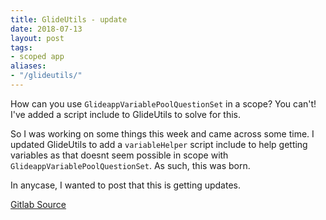 ```yaml
---
title: GlideUtils - update
date: 2018-07-13
layout: post
tags:
- scoped app
aliases:
- "/glideutils/"
---
```

How can you use `GlideappVariablePoolQuestionSet` in a scope?  You can't!
I've added a script include to GlideUtils to solve for this.

<!--more-->

So I was working on some things this week and came across some time.
I updated GlideUtils to add a `variableHelper` script include to help
getting variables as that doesnt seem possible in scope with
`GlideappVariablePoolQuestionSet`.  As such, this was born.

In anycase, I wanted to post that this is getting updates.

[Gitlab Source](https://gitlab.com/jacebenson/servicenow-glideutils/tree/docs)